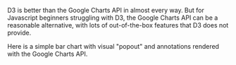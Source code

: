 D3 is better than the Google Charts API in almost every way. But for Javascript beginners struggling with D3, the Google Charts API can be a reasonable alternative, with lots of out-of-the-box features that D3 does not provide.

Here is a simple bar chart with visual "popout" and annotations rendered with the Google Charts API.